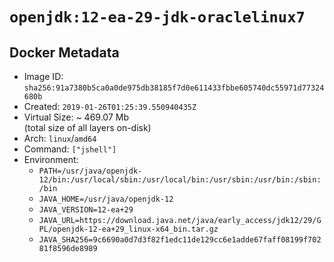 # `openjdk:12-ea-29-jdk-oraclelinux7`

## Docker Metadata

- Image ID: `sha256:91a7380b5ca0a0de975db38185f7d0e611433fbbe605740dc55971d77324680b`
- Created: `2019-01-26T01:25:39.550940435Z`
- Virtual Size: ~ 469.07 Mb  
  (total size of all layers on-disk)
- Arch: `linux`/`amd64`
- Command: `["jshell"]`
- Environment:
  - `PATH=/usr/java/openjdk-12/bin:/usr/local/sbin:/usr/local/bin:/usr/sbin:/usr/bin:/sbin:/bin`
  - `JAVA_HOME=/usr/java/openjdk-12`
  - `JAVA_VERSION=12-ea+29`
  - `JAVA_URL=https://download.java.net/java/early_access/jdk12/29/GPL/openjdk-12-ea+29_linux-x64_bin.tar.gz`
  - `JAVA_SHA256=9c6690a0d7d3f82f1edc11de129cc6e1adde67faff08199f70281f8596de8989`
